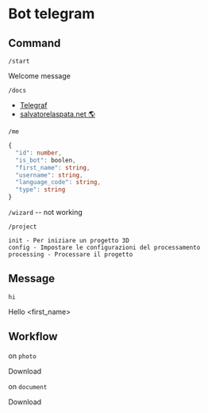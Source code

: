 # Bot telegram

## Command

`/start`

Welcome message

`/docs`

- [Telegraf](https://telegraf.js.org/)
- [salvatorelaspata.net 🌎](https://salvatorelaspata.net)

`/me`

```typescript
{
  "id": number,
  "is_bot": boolen,
  "first_name": string,
  "username": string,
  "language_code": string,
  "type": string
}
```

`/wizard` -- not working

`/project`

```
init - Per iniziare un progetto 3D
config - Impostare le configurazioni del processamento
processing - Processare il progetto
```

## Message

`hi`

Hello <first_name>

## Workflow

on `photo`

Download

on `document`

Download